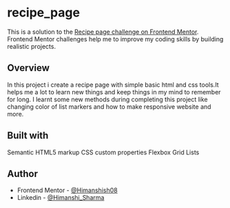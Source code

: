 # recipe_page
This is a solution to the [Recipe page challenge on Frontend Mentor](https://www.frontendmentor.io/challenges/recipe-page-KiTsR8QQKm). Frontend Mentor challenges help me to improve my  coding skills by building realistic projects.

## Overview
In this project i create a recipe page with simple basic html and css tools.It helps me a lot to learn new things and keep things in my mind to remember for long.
I learnt some new methods during completing this project like changing color of list markers and how to make responsive website and more.

## Built with
Semantic HTML5 markup
CSS custom properties
Flexbox
Grid
Lists

## Author

- Frontend Mentor - [@Himanshish08](https://www.frontendmentor.io/profile/Himanshish08)
- Linkedin - [@Himanshi_Sharma]([https://www.linkedin.com/in/himanshi-sharma-a26ab8249?lipi=urn%3Ali%3Apage%3Ad_flagship3_profile_view_base_contact_details%3BziFl7aKPRaK09dQnlTTrHg%3D%3D])
